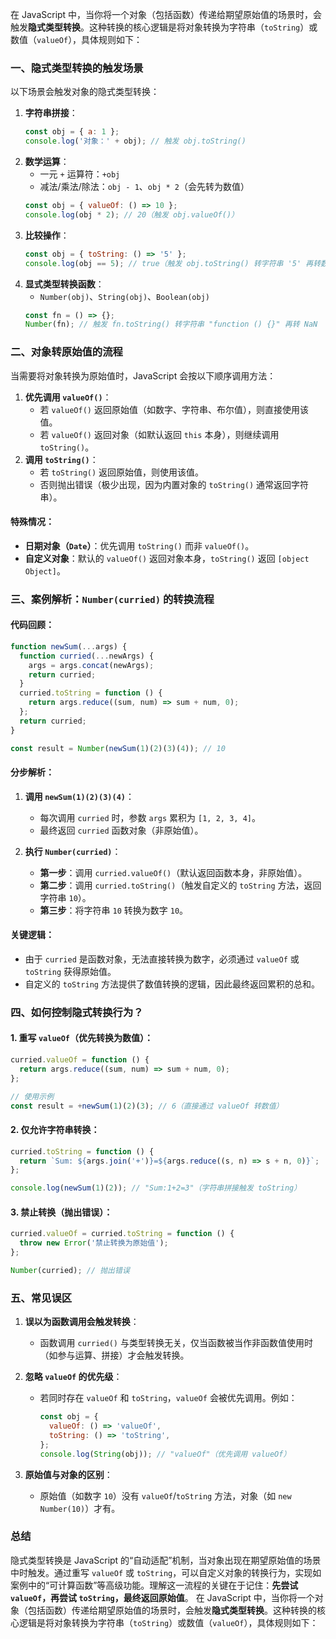 在 JavaScript 中，当你将一个对象（包括函数）传递给期望原始值的场景时，会触发**隐式类型转换**。这种转换的核心逻辑是将对象转换为字符串（`toString`）或数值（`valueOf`），具体规则如下：

### **一、隐式类型转换的触发场景**

以下场景会触发对象的隐式类型转换：

1. **字符串拼接**：
   ```javascript
   const obj = { a: 1 };
   console.log('对象：' + obj); // 触发 obj.toString()
   ```
2. **数学运算**：
   - 一元 `+` 运算符：`+obj`
   - 减法/乘法/除法：`obj - 1`、`obj * 2`（会先转为数值）
   ```javascript
   const obj = { valueOf: () => 10 };
   console.log(obj * 2); // 20（触发 obj.valueOf()）
   ```
3. **比较操作**：
   ```javascript
   const obj = { toString: () => '5' };
   console.log(obj == 5); // true（触发 obj.toString() 转字符串 '5' 再转数字）
   ```
4. **显式类型转换函数**：
   - `Number(obj)`、`String(obj)`、`Boolean(obj)`
   ```javascript
   const fn = () => {};
   Number(fn); // 触发 fn.toString() 转字符串 "function () {}" 再转 NaN
   ```

### **二、对象转原始值的流程**

当需要将对象转换为原始值时，JavaScript 会按以下顺序调用方法：

1. **优先调用 `valueOf()`**：
   - 若 `valueOf()` 返回原始值（如数字、字符串、布尔值），则直接使用该值。
   - 若 `valueOf()` 返回对象（如默认返回 `this` 本身），则继续调用 `toString()`。
2. **调用 `toString()`**：
   - 若 `toString()` 返回原始值，则使用该值。
   - 否则抛出错误（极少出现，因为内置对象的 `toString()` 通常返回字符串）。

#### **特殊情况**：

- **日期对象（`Date`）**：优先调用 `toString()` 而非 `valueOf()`。
- **自定义对象**：默认的 `valueOf()` 返回对象本身，`toString()` 返回 `[object Object]`。

### **三、案例解析：`Number(curried)` 的转换流程**

#### **代码回顾**：

```javascript
function newSum(...args) {
  function curried(...newArgs) {
    args = args.concat(newArgs);
    return curried;
  }
  curried.toString = function () {
    return args.reduce((sum, num) => sum + num, 0);
  };
  return curried;
}

const result = Number(newSum(1)(2)(3)(4)); // 10
```

#### **分步解析**：

1. **调用 `newSum(1)(2)(3)(4)`**：

   - 每次调用 `curried` 时，参数 `args` 累积为 `[1, 2, 3, 4]`。
   - 最终返回 `curried` 函数对象（非原始值）。

2. **执行 `Number(curried)`**：
   - **第一步**：调用 `curried.valueOf()`（默认返回函数本身，非原始值）。
   - **第二步**：调用 `curried.toString()`（触发自定义的 `toString` 方法，返回字符串 `10`）。
   - **第三步**：将字符串 `10` 转换为数字 `10`。

#### **关键逻辑**：

- 由于 `curried` 是函数对象，无法直接转换为数字，必须通过 `valueOf` 或 `toString` 获得原始值。
- 自定义的 `toString` 方法提供了数值转换的逻辑，因此最终返回累积的总和。

### **四、如何控制隐式转换行为？**

#### **1. 重写 `valueOf`**（优先转换为数值）：

```javascript
curried.valueOf = function () {
  return args.reduce((sum, num) => sum + num, 0);
};

// 使用示例
const result = +newSum(1)(2)(3); // 6（直接通过 valueOf 转数值）
```

#### **2. 仅允许字符串转换**：

```javascript
curried.toString = function () {
  return `Sum: ${args.join('+')}=${args.reduce((s, n) => s + n, 0)}`;
};

console.log(newSum(1)(2)); // "Sum:1+2=3"（字符串拼接触发 toString）
```

#### **3. 禁止转换（抛出错误）**：

```javascript
curried.valueOf = curried.toString = function () {
  throw new Error('禁止转换为原始值');
};

Number(curried); // 抛出错误
```

### **五、常见误区**

1. **误以为函数调用会触发转换**：

   - 函数调用 `curried()` 与类型转换无关，仅当函数被当作非函数值使用时（如参与运算、拼接）才会触发转换。

2. **忽略 `valueOf` 的优先级**：

   - 若同时存在 `valueOf` 和 `toString`，`valueOf` 会被优先调用。例如：
     ```javascript
     const obj = {
       valueOf: () => 'valueOf',
       toString: () => 'toString',
     };
     console.log(String(obj)); // "valueOf"（优先调用 valueOf）
     ```

3. **原始值与对象的区别**：
   - 原始值（如数字 `10`）没有 `valueOf`/`toString` 方法，对象（如 `new Number(10)`）才有。

### **总结**

隐式类型转换是 JavaScript 的“自动适配”机制，当对象出现在期望原始值的场景中时触发。通过重写 `valueOf` 或 `toString`，可以自定义对象的转换行为，实现如案例中的“可计算函数”等高级功能。理解这一流程的关键在于记住：**先尝试 `valueOf`，再尝试 `toString`，最终返回原始值**。</think></think>
在 JavaScript 中，当你将一个对象（包括函数）传递给期望原始值的场景时，会触发**隐式类型转换**。这种转换的核心逻辑是将对象转换为字符串（`toString`）或数值（`valueOf`），具体规则如下：
